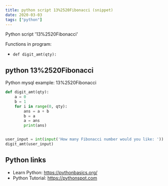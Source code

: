 ```yaml
---
title: python script 13%2520Fibonacci (snippet)
date: 2020-03-03
tags: ["python"]
---
```

Python script '13%2520Fibonacci'

Functions in program: 
* `def digit_amt(qty):`

## python 13%2520Fibonacci

Python mysql example: 13%2520Fibonacci

```python
def digit_amt(qty):
    a = 0
    b = 1
    for i in range(0, qty):
        ans = a + b
        b = a
        a = ans
        print(ans)


user_input = int(input('How many Fibonacci number would you like: '))
digit_amt(user_input)

```

## Python links

- Learn Python: https://pythonbasics.org/
- Python Tutorial: https://pythonspot.com
